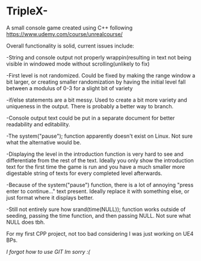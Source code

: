 # TripleX-
A small console game created using C++ following https://www.udemy.com/course/unrealcourse/

Overall functionality is solid, current issues include:

-String and console output not properly wrappin(resulting in text not being visible in windowed mode without scrolling(unlikely to fix)

-First level is not randomized. Could be fixed by making the range window a bit larger, or creating smaller randomization by having the initial level fall between a modulus of 0-3 for a slight bit of variety

-if/else statements are a bit messy. Used to create a bit more variety and uniqueness in the output. There is probably a better way to branch.

-Console output text could be put in a separate document for better readability and editability. 

-The system("pause"); function apparently doesn't exist on Linux. Not sure what the alternative would be. 

-Displaying the level in the introduction function is very hard to see and differentiate from the rest of the text. Ideally you only show the introduction text for the first time the game is run and you have a much smaller more digestable string of texts for every completed level afterwards. 

-Because of the system("pause") function, there is a lot of annoying "press enter to continue..." text present. Ideally replace it with something else, or just format where it displays better. 

-Still not entirely sure how srand(time(NULL)); function works outside of seeding, passing the time function, and then passing NULL. Not sure what NULL does tbh.

For my first CPP project, not too bad considering I was just working on UE4 BPs.

*I forgot how to use GIT Im sorry :(*
